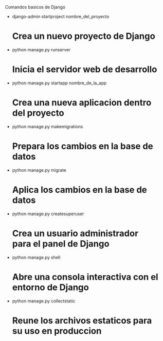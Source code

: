 Comandos basicos de Django

- django-admin startproject nombre_del_proyecto  
  # Crea un nuevo proyecto de Django

- python manage.py runserver  
  # Inicia el servidor web de desarrollo

- python manage.py startapp nombre_de_la_app  
  # Crea una nueva aplicacion dentro del proyecto

- python manage.py makemigrations  
  # Prepara los cambios en la base de datos

- python manage.py migrate  
  # Aplica los cambios en la base de datos

- python manage.py createsuperuser  
  # Crea un usuario administrador para el panel de Django

- python manage.py shell  
  # Abre una consola interactiva con el entorno de Django

- python manage.py collectstatic  
  # Reune los archivos estaticos para su uso en produccion

